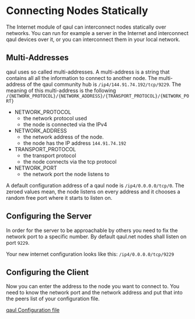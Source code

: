 # Connecting Nodes Statically

The Internet module of qaul can interconnect nodes statically over networks.
You can run for example a server in the Internet and interconnect qaul devices
over it, or you can interconnect them in your local network.


## Multi-Addresses

qaul uses so called multi-addresses. A multi-address is a string that contains all
all the information to connect to another node.
The multi-address of the qaul community hub is `/ip4/144.91.74.192/tcp/9229`.
The meaning of this multi-address is the following `/{NETWORK_PROTOCOL}/{NETWORK_ADDRESS}/{TRANSPORT_PROTOCOL}/{NETWORK_PORT}`

* NETWORK_PROTOCOL
  * the network protocol used
  * the node is connected via the IPv4
* NETWORK_ADDRESS
  * the network address of the node.
  * the node has the IP address `144.91.74.192`
* TRANSPORT_PROTOCOL
  * the transport protocol
  * the node connects via the tcp protocol
* NETWORK_PORT
  * the network port the node listens to


A default configuration address of a qaul node is `/ip4/0.0.0.0/tcp/0`.
The zeroed values mean, the node listens on every address and it chooses
a random free port where it starts to listen on.


## Configuring the Server

In order for the server to be approachable by others you need to fix the network port to a specific number.
By default qaul.net nodes shall listen on port `9229`.

Your new internet configuration looks like this: `/ip4/0.0.0.0/tcp/9229`


## Configuring the Client

Now you can enter the address to the node you want to connect to.
You need to know the network port and the network address and put that into the peers list of your configuration file.

[qaul Configuration file](qaul/rust/configuration.md)
